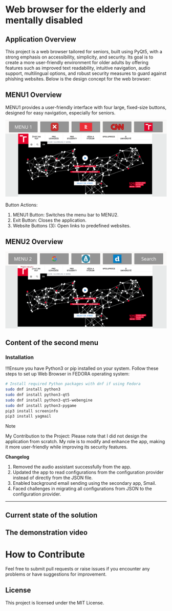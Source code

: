 # Web browser for the elderly and mentally disabled

## Application Overview

This project is a web browser tailored for seniors, built using PyQt5, with a strong emphasis on accessibility, simplicity, and security. 
Its goal is to create a more user-friendly environment for older adults by offering features such as improved text readability, intuitive navigation, 
audio support, multilingual options, and robust security measures to guard against phishing websites. 
Below is the design concept for the web browser:

## MENU1 Overview
MENU1 provides a user-friendly interface with four large, fixed-size buttons, designed for easy navigation, especially for seniors.

<img src="https://github.com/forsenior/senior-os/blob/main/sweb/screens/SWEB-screen-1.png" >

Button Actions:

1. MENU1 Button: Switches the menu bar to MENU2.
2. Exit Button: Closes the application.
3. Website Buttons (3): Open links to predefined websites.
   
## MENU2 Overview
<img src="https://github.com/forsenior/senior-os/blob/main/sweb/screens/SWEB-screen-2.png" width="700" />

## Content of the second menu

### Installation
!!!Ensure you have Python3 or pip installed on your system.
Follow these steps to set up Web Browser in FEDORA operating system:
```bash
# Install required Python packages with dnf if using Fedora
sudo dnf install python3
sudo dnf install python3-qt5
sudo dnf install python3-qt5-webengine
sudo dnf install python3-pygame
pip3 install screeninfo
pip3 install yagmail

```

> [!NOTE]
> My Contribution to the Project:
> Please note that I did not design the application from scratch. My role is to modify and enhance the app, making it more user-friendly while improving its security features.

**Changelog**

1. Removed the audio assistant successfully from the app.
2. Updated the app to read configurations from the configuration provider instead of directly from the JSON file.
3. Enabled background email sending using the secondary app, Smail.
4. Faced challenges in migrating all configurations from JSON to the configuration provider.



---------------------------------------

## Current state of the solution





      

## The demonstration video


# How to Contribute
Feel free to submit pull requests or raise issues if you encounter any problems or have suggestions for improvement.

## License
This project is licensed under the MIT License.
